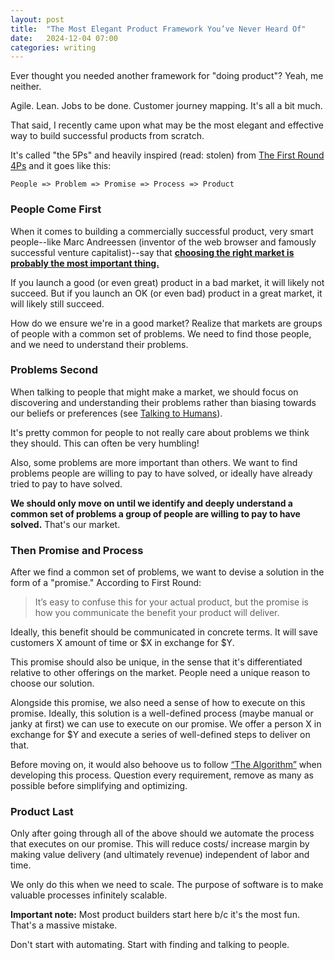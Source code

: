 ```yaml
---
layout: post
title:  "The Most Elegant Product Framework You’ve Never Heard Of"
date:   2024-12-04 07:00
categories: writing
---
```


Ever thought you needed another framework for "doing product"? Yeah, me neither.

Agile. Lean. Jobs to be done. Customer journey mapping. It's all a bit much.  

That said, I recently came upon what may be the most elegant and effective way to build successful products from scratch. 

It's called "the 5Ps" and heavily inspired (read: stolen) from [The First Round 4Ps](https://pmf.firstround.com/levels) and it goes like this: 

`People => Problem => Promise => Process => Product`
  

### People Come First 

When it comes to building a commercially successful product, very smart people--like Marc Andreessen (inventor of the web browser and famously successful venture capitalist)--say that [**choosing the right market is probably the most important thing.**](https://web.archive.org/web/20070701074943/http://blog.pmarca.com/2007/06/the-pmarca-gu-2.html)

If you launch a good (or even great) product in a bad market, it will likely not succeed. But if you launch an OK (or even bad) product in a great market, it will likely still succeed.  

How do we ensure we're in a good market? Realize that markets are groups of people with a common set of problems. We need to find those people, and we need to understand their problems. 


### Problems Second

When talking to people that might make a market, we should focus on discovering and understanding their problems rather than biasing towards our beliefs or preferences (see [Talking to Humans](https://s3.amazonaws.com/TalkingtoHumans/Talking+to+Humans.pdf)).

It's pretty common for people to not really care about problems we think they should. This can often be very humbling! 

Also, some problems are more important than others. We want to find problems people are willing to pay to have solved, or ideally have already tried to pay to have solved. 

**We should only move on until we identify and deeply understand a common set of problems a group of people are willing to pay to have solved.** That's our market. 
 

### Then Promise and Process 

After we find a common set of problems, we want to devise a solution in the form of a "promise." According to First Round: 

>It’s easy to confuse this for your actual product, but the promise is how you communicate the benefit your product will deliver.

Ideally, this benefit should be communicated in concrete terms. It will save customers X amount of time or $X in exchange for $Y. 

This promise should also be unique, in the sense that it's differentiated relative to other offerings on the market. People need a unique reason to choose our solution. 

Alongside this promise, we also need a sense of how to execute on this promise. Ideally, this solution is a well-defined process (maybe manual or janky at first) we can use to execute on our promise. We offer a person X in exchange for $Y and execute a series of well-defined steps to deliver on that.

Before moving on, it would also behoove us to follow [“The Algorithm”](https://tmfarrell.github.io/reading/2024/11/01/re_elon/#radical-simplification) when developing this process. Question every requirement, remove as many as possible before simplifying and optimizing. 


### Product Last

Only after going through all of the above should we automate the process that executes on our promise. This will reduce  costs/ increase margin by making value delivery (and ultimately revenue) independent of labor and time. 

We only do this when we need to scale. The purpose of software is to make valuable processes infinitely scalable.

**Important note:** Most product builders start here b/c it's the most fun. That's a massive mistake. 

Don't start with automating. Start with finding and talking to people. 

